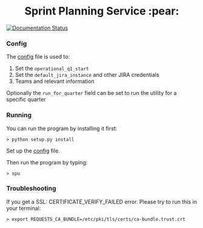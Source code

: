 <h1 align="center"> Sprint Planning Service :pear:</h1>
<a href='https://sprint-planning-utility.readthedocs.io/en/latest/?badge=latest'>
    <img src='https://readthedocs.org/projects/sprint-planning-utility/badge/?version=latest' alt='Documentation Status' />
</a>

### Config 
The [config](SPU/config.py) file is used to: 
1. Set the `operational_q1_start`
1. Set the `default_jira_instance` and other JIRA credentials 
1. Teams and relevant information

Optionally the `run_for_quarter` field can be set to run the utility for a specific quarter
 

### Running 
You can run the program by installing it first: 

    > python setup.py install

Set up the [config](SPU/config.py) file.

Then run the program by typing:

    > spu
    
### Troubleshooting

If you get a SSL: CERTIFICATE_VERIFY_FAILED error. Please try to run this in your terminal: 

    > export REQUESTS_CA_BUNDLE=/etc/pki/tls/certs/ca-bundle.trust.crt